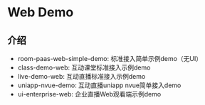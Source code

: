 # Web Demo

## 介绍

* room-paas-web-simple-demo: 标准接入简单示例demo（无UI）
* class-demo-web: 互动课堂标准接入示例demo
* live-demo-web: 互动直播标准接入示例demo
* uniapp-nvue-demo: 互动直播uniapp nvue简单接入demo
* ui-enterprise-web: 企业直播Web观看端示例demo

